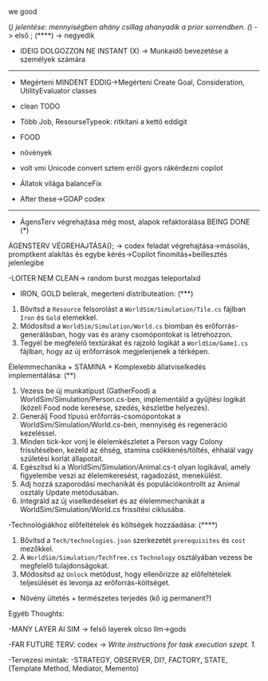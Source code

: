﻿
we good

(*) jelentése: mennyiségben ahány csillag ahanyadik a prior sorrendben. (*) -> első ; (****) -> negyedik

- IDEIG DOLGOZZON NE INSTANT (X) -> Munkaidő bevezetése a személyek számára

-----------------------

- Megérteni MINDENT EDDIG->Megérteni Create Goal, Consideration, UtilityEvaluator classes
- clean TODO
- Több Job, ResourseTypeok: ritkítani a kettő eddigit
- FOOD
- növények
- volt vmi Unicode convert sztem erről gyors rákérdezni copilot

- Állatok világa balanceFix

- After these->GOAP codex

-----------------------

- ÁgensTerv végrehajtása még most, alapok refaktorálása BEING DONE (*)

ÁGENSTERV VÉGREHAJTÁSA();
-> codex feladat végrehajtása->másolás, promptkent alakítás és egybe kérés->Copilot finomítás+beillesztés jelenlegibe


-LOITER NEM CLEAN-> random burst mozgas teleportalxd



- IRON, GOLD belerak, megerteni distributeation: (***)
1. Bővítsd a `Resource` felsorolást a `WorldSim/Simulation/Tile.cs` fájlban `Iron` és `Gold` elemekkel.
2. Módosítsd a `WorldSim/Simulation/World.cs` biomban és erőforrás-generálásban, hogy vas és arany csomópontokat is létrehozzon.
3. Tegyél be megfelelő textúrákat és rajzoló logikát a `WorldSim/Game1.cs` fájlban, hogy az új erőforrások megjelenjenek a térképen.


Élelemmechanika + STAMINA + Komplexebb állatviselkedés implementálása: (**)
1. Vezess be új munkatípust (GatherFood) a WorldSim/Simulation/Person.cs-ben, implementáld a gyűjtési logikát
(közeli Food node keresése, szedés, készletbe helyezés).
2. Generálj Food típusú erőforrás-csomópontokat a WorldSim/Simulation/World.cs-ben, mennyiség és regeneráció kezeléssel.
3. Minden tick-kor vonj le élelemkészletet a Person vagy Colony frissítésében, kezeld az éhség, stamina csökkenés/töltés, 
éhhalál vagy születési korlát állapotait.
4. Egészítsd ki a WorldSim/Simulation/Animal.cs-t olyan logikával, amely figyelembe veszi az élelemkeresést, ragadozást, menekülést.
5. Adj hozzá szaporodási mechanikát és populációkontrollt az Animal osztály Update metódusában.
6. Integráld az új viselkedéseket és az élelemmechanikát a WorldSim/Simulation/World.cs frissítési ciklusába.


-Technológiákhoz előfeltételek és költségek hozzáadása: (****)
1. Bővítsd a `Tech/technologies.json` szerkezetét `prerequisites` és `cost` mezőkkel.
2. A `WorldSim/Simulation/TechTree.cs` `Technology` osztályában vezess be megfelelő tulajdonságokat.
3. Módosítsd az `Unlock` metódust, hogy ellenőrizze az előfeltételek teljesülését és levonja az erőforrás-költséget.


- Növény ültetés + természetes terjedés (kő ig permanent?)





Egyéb Thoughts:

-MANY LAYER AI SIM -> felső layerek olcso llm->gods

-FAR FUTURE TERV:
codex -> *Write instructions for task execution
szept. 1.*

-Tervezesi mintak:
-STRATEGY, OBSERVER, DI?, FACTORY, STATE, (Template Method, Mediator, Memento)







